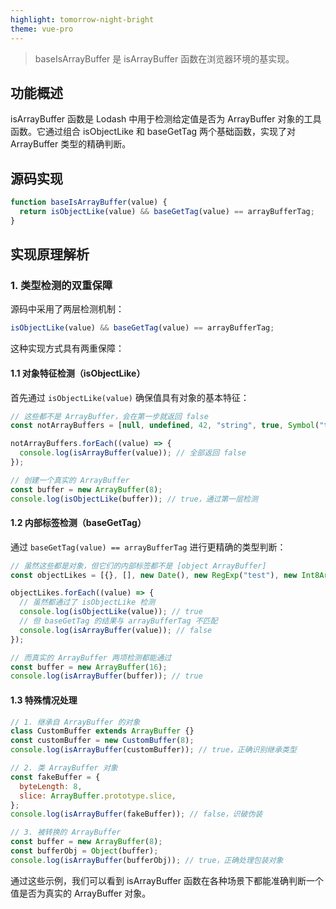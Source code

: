 ```yaml
---
highlight: tomorrow-night-bright
theme: vue-pro
---
```


> baseIsArrayBuffer 是 isArrayBuffer 函数在浏览器环境的基实现。

## 功能概述

isArrayBuffer 函数是 Lodash 中用于检测给定值是否为 ArrayBuffer 对象的工具函数。它通过组合 isObjectLike 和 baseGetTag 两个基础函数，实现了对 ArrayBuffer 类型的精确判断。

## 源码实现

```js
function baseIsArrayBuffer(value) {
  return isObjectLike(value) && baseGetTag(value) == arrayBufferTag;
}
```

## 实现原理解析

### 1. 类型检测的双重保障

源码中采用了两层检测机制：

```js
isObjectLike(value) && baseGetTag(value) == arrayBufferTag;
```

这种实现方式具有两重保障：

#### 1.1 对象特征检测（isObjectLike）

首先通过 `isObjectLike(value)` 确保值具有对象的基本特征：

```js
// 这些都不是 ArrayBuffer，会在第一步就返回 false
const notArrayBuffers = [null, undefined, 42, "string", true, Symbol("test")];

notArrayBuffers.forEach((value) => {
  console.log(isArrayBuffer(value)); // 全部返回 false
});

// 创建一个真实的 ArrayBuffer
const buffer = new ArrayBuffer(8);
console.log(isObjectLike(buffer)); // true，通过第一层检测
```

#### 1.2 内部标签检测（baseGetTag）

通过 `baseGetTag(value) == arrayBufferTag` 进行更精确的类型判断：

```js
// 虽然这些都是对象，但它们的内部标签都不是 [object ArrayBuffer]
const objectLikes = [{}, [], new Date(), new RegExp("test"), new Int8Array(4)];

objectLikes.forEach((value) => {
  // 虽然都通过了 isObjectLike 检测
  console.log(isObjectLike(value)); // true
  // 但 baseGetTag 的结果与 arrayBufferTag 不匹配
  console.log(isArrayBuffer(value)); // false
});

// 而真实的 ArrayBuffer 两项检测都能通过
const buffer = new ArrayBuffer(16);
console.log(isArrayBuffer(buffer)); // true
```

#### 1.3 特殊情况处理

```js
// 1. 继承自 ArrayBuffer 的对象
class CustomBuffer extends ArrayBuffer {}
const customBuffer = new CustomBuffer(8);
console.log(isArrayBuffer(customBuffer)); // true，正确识别继承类型

// 2. 类 ArrayBuffer 对象
const fakeBuffer = {
  byteLength: 8,
  slice: ArrayBuffer.prototype.slice,
};
console.log(isArrayBuffer(fakeBuffer)); // false，识破伪装

// 3. 被转换的 ArrayBuffer
const buffer = new ArrayBuffer(8);
const bufferObj = Object(buffer);
console.log(isArrayBuffer(bufferObj)); // true，正确处理包装对象
```

通过这些示例，我们可以看到 isArrayBuffer 函数在各种场景下都能准确判断一个值是否为真实的 ArrayBuffer 对象。

